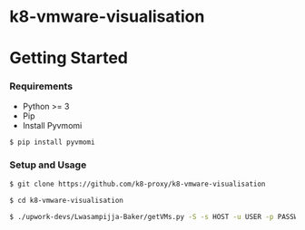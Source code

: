 # k8-vmware-visualisation

# Getting Started

### Requirements
- Python >= 3
- Pip
- Install Pyvmomi

```sh
$ pip install pyvmomi
```

### Setup and Usage

```sh
$ git clone https://github.com/k8-proxy/k8-vmware-visualisation

$ cd k8-vmware-visualisation

$ ./upwork-devs/Lwasampijja-Baker/getVMs.py -S -s HOST -u USER -p PASSWORD > file.json
```
